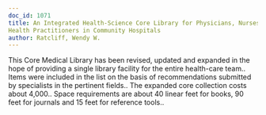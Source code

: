 ```yaml
---
doc_id: 1071
title: An Integrated Health-Science Core Library for Physicians, Nurses and Allied
Health Practitioners in Community Hospitals
author: Ratcliff, Wendy W.
---
```


This Core Medical Library has been revised, updated and expanded in the hope 
of providing a single library facility for the entire health-care team.. Items
were included in the list on the basis of recommendations submitted by 
specialists in the pertinent fields.. The expanded core collection costs about
4,000.. Space requirements are about 40 linear feet for books, 90 feet for 
journals and 15 feet for reference tools..